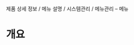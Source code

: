 <!--breadcrumb:제품 상세 정보 / 메뉴 설명 / 시스템관리 / 메뉴관리 – 메뉴--><span class="md-breadcrumb">제품 상세 정보 / 메뉴 설명 / 시스템관리 / 메뉴관리 – 메뉴</span>
# 개요
